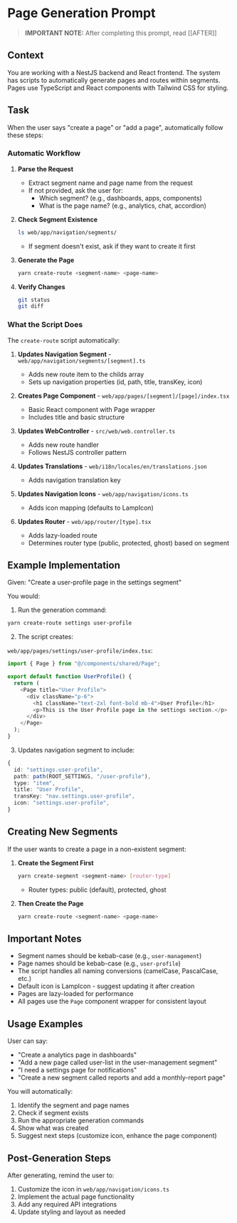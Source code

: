 # Page Generation Prompt

> **IMPORTANT NOTE:** After completing this prompt, read [[AFTER]]

## Context

You are working with a NestJS backend and React frontend. The system has scripts to automatically generate pages and routes within segments. Pages use TypeScript and React components with Tailwind CSS for styling.

## Task

When the user says "create a page" or "add a page", automatically follow these steps:

### Automatic Workflow

1. **Parse the Request**
   - Extract segment name and page name from the request
   - If not provided, ask the user for:
     - Which segment? (e.g., dashboards, apps, components)
     - What is the page name? (e.g., analytics, chat, accordion)

2. **Check Segment Existence**
   ```bash
   ls web/app/navigation/segments/
   ```
   - If segment doesn't exist, ask if they want to create it first

3. **Generate the Page**
   ```bash
   yarn create-route <segment-name> <page-name>
   ```

4. **Verify Changes**
   ```bash
   git status
   git diff
   ```

### What the Script Does

The `create-route` script automatically:

1. **Updates Navigation Segment** - `web/app/navigation/segments/[segment].ts`
   - Adds new route item to the childs array
   - Sets up navigation properties (id, path, title, transKey, icon)

2. **Creates Page Component** - `web/app/pages/[segment]/[page]/index.tsx`
   - Basic React component with Page wrapper
   - Includes title and basic structure

3. **Updates WebController** - `src/web/web.controller.ts`
   - Adds new route handler
   - Follows NestJS controller pattern

4. **Updates Translations** - `web/i18n/locales/en/translations.json`
   - Adds navigation translation key

5. **Updates Navigation Icons** - `web/app/navigation/icons.ts`
   - Adds icon mapping (defaults to LampIcon)

6. **Updates Router** - `web/app/router/[type].tsx`
   - Adds lazy-loaded route
   - Determines router type (public, protected, ghost) based on segment

## Example Implementation

Given: "Create a user-profile page in the settings segment"

You would:

1. Run the generation command:
```bash
yarn create-route settings user-profile
```

2. The script creates:

`web/app/pages/settings/user-profile/index.tsx`:
```typescript
import { Page } from "@/components/shared/Page";

export default function UserProfile() {
  return (
    <Page title="User Profile">
      <div className="p-6">
        <h1 className="text-2xl font-bold mb-4">User Profile</h1>
        <p>This is the User Profile page in the settings section.</p>
      </div>
    </Page>
  );
}
```

3. Updates navigation segment to include:
```typescript
{
  id: "settings.user-profile",
  path: path(ROOT_SETTINGS, "/user-profile"),
  type: "item",
  title: "User Profile",
  transKey: "nav.settings.user-profile",
  icon: "settings.user-profile",
}
```

## Creating New Segments

If the user wants to create a page in a non-existent segment:

1. **Create the Segment First**
   ```bash
   yarn create-segment <segment-name> [router-type]
   ```
   - Router types: public (default), protected, ghost

2. **Then Create the Page**
   ```bash
   yarn create-route <segment-name> <page-name>
   ```

## Important Notes

- Segment names should be kebab-case (e.g., `user-management`)
- Page names should be kebab-case (e.g., `user-profile`)
- The script handles all naming conversions (camelCase, PascalCase, etc.)
- Default icon is LampIcon - suggest updating it after creation
- Pages are lazy-loaded for performance
- All pages use the `Page` component wrapper for consistent layout

## Usage Examples

User can say:
- "Create a analytics page in dashboards"
- "Add a new page called user-list in the user-management segment"
- "I need a settings page for notifications"
- "Create a new segment called reports and add a monthly-report page"

You will automatically:
1. Identify the segment and page names
2. Check if segment exists
3. Run the appropriate generation commands
4. Show what was created
5. Suggest next steps (customize icon, enhance the page component)

## Post-Generation Steps

After generating, remind the user to:
1. Customize the icon in `web/app/navigation/icons.ts`
2. Implement the actual page functionality
3. Add any required API integrations
4. Update styling and layout as needed